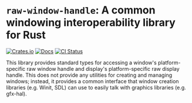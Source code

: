 # `raw-window-handle`: A common windowing interoperability library for Rust

[![Crates.io](https://img.shields.io/crates/v/raw-window-handle.svg?maxAge=2592000)](https://crates.io/crates/raw-window-handle)
[![Docs](https://docs.rs/raw-window-handle/badge.svg)](https://docs.rs/raw-window-handle)
[![CI Status](https://github.com/rust-windowing/raw-window-handle/workflows/CI/badge.svg)](https://github.com/rust-windowing/raw-window-handle/actions)

This library provides standard types for accessing a window's platform-specific
raw window handle and display's platform-specific raw display handle. This does
not provide any utilities for creating and managing windows; instead, it
provides a common interface that window creation libraries (e.g. Winit, SDL)
can use to easily talk with graphics libraries (e.g. gfx-hal).
